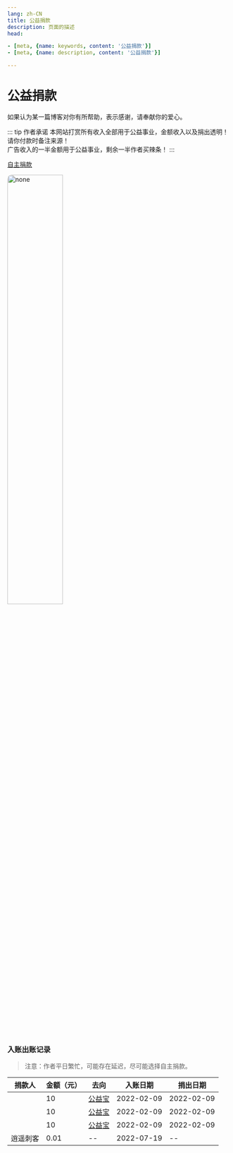 ```yaml
---
lang: zh-CN  
title: 公益捐款  
description: 页面的描述  
head:

- [meta, {name: keywords, content: '公益捐款'}]
- [meta, {name: description, content: '公益捐款'}]

---
```


# 公益捐款

如果认为某一篇博客对你有所帮助，表示感谢，请奉献你的爱心。

::: tip 作者承诺
本网站打赏所有收入全部用于公益事业，金额收入以及捐出透明！请你付款时备注来源！  
广告收入的一半金额用于公益事业，剩余一半作者买辣条！
:::

[自主捐款](https://www.gongyibao.cn/#/index)

<img src="https://oss-xuxin.oss-cn-beijing.aliyuncs.com/blog/img/wxskm.png" alt="none" style="width: 50%;height: 50%;border-radius: 10px;">

### 入账出账记录
> 注意：作者平日繁忙，可能存在延迟，尽可能选择自主捐款。

| 捐款人 | 金额（元） | 去向 | 入账日期 |捐出日期 |
| -----| ---- | ---- |----|----|
|  | 10 | [公益宝](https://www.gongyibao.cn/#/detail-type3?id=c4c4d824-fafd-442a-abb4-54bf0915bbf4) | 2022-02-09|2022-02-09|
|  | 10 | [公益宝](https://www.gongyibao.cn/#/detail-type3?id=f13edd16-443c-4cf2-9bae-5b358c0a76cb) | 2022-02-09|2022-02-09|
|  | 10 | [公益宝](https://www.gongyibao.cn/#/detail-type3?id=26fe3671-3297-4b28-b8b1-f270f8237785) | 2022-02-09|2022-02-09|
| 逍遥刺客 | 0.01 | -- | 2022-07-19|--|



<Comment></Comment>

